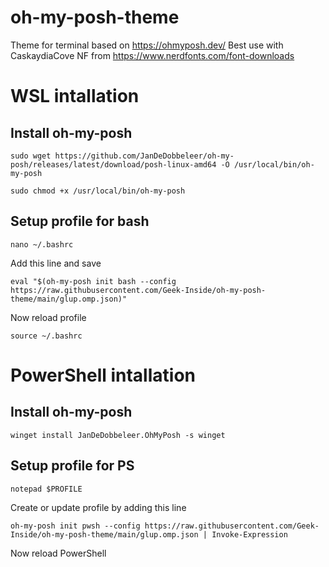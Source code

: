 # oh-my-posh-theme
Theme for terminal based on https://ohmyposh.dev/
Best use with CaskaydiaCove NF from https://www.nerdfonts.com/font-downloads

# WSL intallation
## Install oh-my-posh

```sudo wget https://github.com/JanDeDobbeleer/oh-my-posh/releases/latest/download/posh-linux-amd64 -O /usr/local/bin/oh-my-posh```

```sudo chmod +x /usr/local/bin/oh-my-posh```

## Setup profile for bash

```nano ~/.bashrc```

Add this line and save

```eval "$(oh-my-posh init bash --config https://raw.githubusercontent.com/Geek-Inside/oh-my-posh-theme/main/glup.omp.json)"```

Now reload profile

 ```source ~/.bashrc```
 
# PowerShell intallation
## Install oh-my-posh

```winget install JanDeDobbeleer.OhMyPosh -s winget```

## Setup profile for PS

```notepad $PROFILE```

Create or update profile by adding this line

```oh-my-posh init pwsh --config https://raw.githubusercontent.com/Geek-Inside/oh-my-posh-theme/main/glup.omp.json | Invoke-Expression```

Now reload PowerShell
